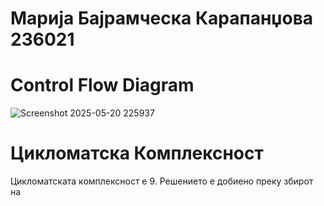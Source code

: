 # Марија Бајрамческа Карапанџова 236021

# Control Flow Diagram

![Screenshot 2025-05-20 225937](https://github.com/user-attachments/assets/9e3a02d5-7863-429b-b9cf-2d068554718c)

# Цикломатска Комплексност

Цикломатската комплексност е 9. Решението е добиено преку збирот на 


